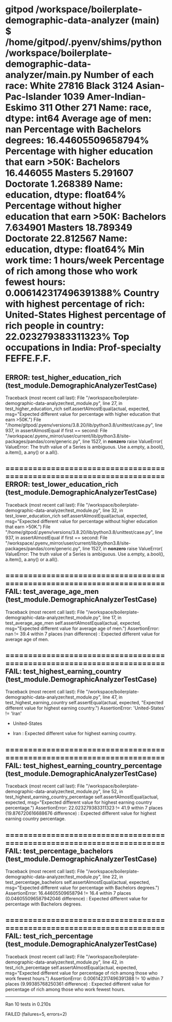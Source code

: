 gitpod /workspace/boilerplate-demographic-data-analyzer (main) $ /home/gitpod/.pyenv/shims/python /workspace/boilerplate-demographic-data-analyzer/main.py
Number of each race:
 White                 27816
Black                  3124
Asian-Pac-Islander     1039
Amer-Indian-Eskimo      311
Other                   271
Name: race, dtype: int64
Average age of men: nan
Percentage with Bachelors degrees: 16.44605509658794%
Percentage with higher education that earn >50K: Bachelors    16.446055
Masters       5.291607
Doctorate     1.268389
Name: education, dtype: float64%
Percentage without higher education that earn >50K: Bachelors     7.634901
Masters      18.789349
Doctorate    22.812567
Name: education, dtype: float64%
Min work time: 1 hours/week
Percentage of rich among those who work fewest hours: 0.006142317496391388%
Country with highest percentage of rich: United-States
Highest percentage of rich people in country: 22.023279383311323%
Top occupations in India: Prof-specialty
FEFFE.F.F.
======================================================================
ERROR: test_higher_education_rich (test_module.DemographicAnalyzerTestCase)
----------------------------------------------------------------------
Traceback (most recent call last):
  File "/workspace/boilerplate-demographic-data-analyzer/test_module.py", line 27, in test_higher_education_rich
    self.assertAlmostEqual(actual, expected, msg="Expected different value for percentage with higher education that earn >50K.")
  File "/home/gitpod/.pyenv/versions/3.8.20/lib/python3.8/unittest/case.py", line 937, in assertAlmostEqual
    if first == second:
  File "/workspace/.pyenv_mirror/user/current/lib/python3.8/site-packages/pandas/core/generic.py", line 1527, in __nonzero__
    raise ValueError(
ValueError: The truth value of a Series is ambiguous. Use a.empty, a.bool(), a.item(), a.any() or a.all().

======================================================================
ERROR: test_lower_education_rich (test_module.DemographicAnalyzerTestCase)
----------------------------------------------------------------------
Traceback (most recent call last):
  File "/workspace/boilerplate-demographic-data-analyzer/test_module.py", line 32, in test_lower_education_rich
    self.assertAlmostEqual(actual, expected, msg="Expected different value for percentage without higher education that earn >50K.")
  File "/home/gitpod/.pyenv/versions/3.8.20/lib/python3.8/unittest/case.py", line 937, in assertAlmostEqual
    if first == second:
  File "/workspace/.pyenv_mirror/user/current/lib/python3.8/site-packages/pandas/core/generic.py", line 1527, in __nonzero__
    raise ValueError(
ValueError: The truth value of a Series is ambiguous. Use a.empty, a.bool(), a.item(), a.any() or a.all().

======================================================================
FAIL: test_average_age_men (test_module.DemographicAnalyzerTestCase)
----------------------------------------------------------------------
Traceback (most recent call last):
  File "/workspace/boilerplate-demographic-data-analyzer/test_module.py", line 17, in test_average_age_men
    self.assertAlmostEqual(actual, expected, msg="Expected different value for average age of men.")
AssertionError: nan != 39.4 within 7 places (nan difference) : Expected different value for average age of men.

======================================================================
FAIL: test_highest_earning_country (test_module.DemographicAnalyzerTestCase)
----------------------------------------------------------------------
Traceback (most recent call last):
  File "/workspace/boilerplate-demographic-data-analyzer/test_module.py", line 47, in test_highest_earning_country
    self.assertEqual(actual, expected, "Expected different value for highest earning country.")
AssertionError: 'United-States' != 'Iran'
- United-States
+ Iran
 : Expected different value for highest earning country.

======================================================================
FAIL: test_highest_earning_country_percentage (test_module.DemographicAnalyzerTestCase)
----------------------------------------------------------------------
Traceback (most recent call last):
  File "/workspace/boilerplate-demographic-data-analyzer/test_module.py", line 52, in test_highest_earning_country_percentage
    self.assertAlmostEqual(actual, expected, msg="Expected different value for highest earning country percentage.")
AssertionError: 22.023279383311323 != 41.9 within 7 places (19.876720616688676 difference) : Expected different value for highest earning country percentage.

======================================================================
FAIL: test_percentage_bachelors (test_module.DemographicAnalyzerTestCase)
----------------------------------------------------------------------
Traceback (most recent call last):
  File "/workspace/boilerplate-demographic-data-analyzer/test_module.py", line 22, in test_percentage_bachelors
    self.assertAlmostEqual(actual, expected, msg="Expected different value for percentage with Bachelors degrees.")
AssertionError: 16.44605509658794 != 16.4 within 7 places (0.046055096587942046 difference) : Expected different value for percentage with Bachelors degrees.

======================================================================
FAIL: test_rich_percentage (test_module.DemographicAnalyzerTestCase)
----------------------------------------------------------------------
Traceback (most recent call last):
  File "/workspace/boilerplate-demographic-data-analyzer/test_module.py", line 42, in test_rich_percentage
    self.assertAlmostEqual(actual, expected, msg="Expected different value for percentage of rich among those who work fewest hours.")
AssertionError: 0.006142317496391388 != 10 within 7 places (9.99385768250361 difference) : Expected different value for percentage of rich among those who work fewest hours.

----------------------------------------------------------------------
Ran 10 tests in 0.210s

FAILED (failures=5, errors=2)
